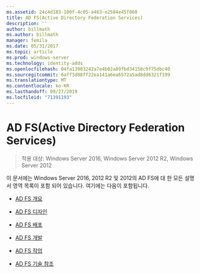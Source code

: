 ```yaml
---
ms.assetid: 24c4d183-100f-4c05-a463-e2584e45f860
title: AD FS(Active Directory Federation Services)
description: ''
author: billmath
ms.author: billmath
manager: femila
ms.date: 05/31/2017
ms.topic: article
ms.prod: windows-server
ms.technology: identity-adds
ms.openlocfilehash: 04fa13983242a7e4b02a89fbd34158c9f75dbc40
ms.sourcegitcommit: 6aff3d88ff22ea141a6ea6572a5ad8dd6321f199
ms.translationtype: MT
ms.contentlocale: ko-KR
ms.lasthandoff: 09/27/2019
ms.locfileid: "71391193"
---
```

# <a name="active-directory-federation-services"></a>AD FS(Active Directory Federation Services)

>적용 대상: Windows Server 2016, Windows Server 2012 R2, Windows Server 2012 
  
이 문서에는 Windows Server 2016, 2012 R2 및 2012의 AD FS에 대 한 모든 설명서 영역 목록이 포함 되어 있습니다.  여기에는 다음이 포함됩니다.  
  
* [AD FS 개요](ad-fs/AD-FS-2016-Overview.md)

* [AD FS 디자인](ad-fs/AD-FS-Design.md)
  
* [AD FS 배포](ad-fs/AD-FS-Deployment.md)  
  
* [AD FS 개발](ad-fs/AD-FS-Development.md)  
  
* [AD FS 작업](ad-fs/AD-FS-2016-Operations.md)

* [AD FS 기술 참조](ad-fs/AD-FS-Technical-Reference.md)


